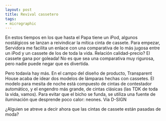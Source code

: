 ```yaml
---
layout: post
title: Revival cassetero
tags:
- micrographic
---
```

En estos tiempos en los que hasta el Papa tiene un iPod, algunos nostálgicos se lanzan a reivindicar la mítica cinta de cassete. Para empezar, Servidora me facilita un enlace con una comparativa de lo más jugosa entre un iPod y un cassete de los de toda la vida. Relación calidad-precio? El cassete gana por goleada! No es que sea una comparativa muy rigurosa, pero nadie puede negar que es divertida.

Pero todavía hay más. En el campo del diseño de producto, Transparent House acaba de idear dos modelos de lámparas hechas con cassetes. El modelo para mesita de noche está compuesto de cintas de contestador automático, y el engendro más grande, de cintas clásicas (las TDK de toda la vida, vamos). Para evitar que el bicho se funda, se utiliza una fuente de iluminación que desprende poco calor: neones. Vía D-SIGN

¿Alguien se atreve a decir ahora que las cintas de cassete están pasadas de moda?

